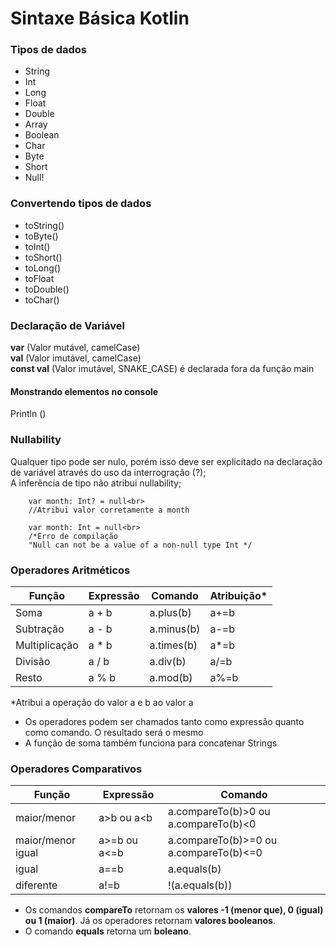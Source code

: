 # Sintaxe Básica Kotlin
### Tipos de dados
- String
- Int
- Long
- Float
- Double
- Array
- Boolean
- Char
- Byte
- Short
- Null! 

### Convertendo tipos de dados
- toString()
- toByte()
- toInt()
- toShort()
- toLong()
- toFloat
- toDouble()
- toChar()

### Declaração de Variável
**var** (Valor mutável, camelCase)<br>
**val** (Valor imutável, camelCase)<br>
**const val** (Valor imutável, SNAKE_CASE) é declarada fora da função main

#### Monstrando elementos no console
Println ()

### Nullability
Qualquer tipo pode ser nulo, porém isso deve ser explicitado na declaração de variável através do uso da interrogração (?);<br>
A inferência de tipo não atribui nullability; 

        var month: Int? = null<br>
        //Atribui valor corretamente a month

        var month: Int = null<br>
        /*Erro de compilação
        "Null can not be a value of a non-null type Int */
        
### Operadores Aritméticos
| Função       | Expressão | Comando  | Atribuição* | 
|--------------|-----------|----------|-------------|
|Soma          |a + b      |a.plus(b) |a+=b         |
|Subtração     |a - b      |a.minus(b)|a-=b         |
|Multiplicação |a * b      |a.times(b)|a*=b         |       
|Divisão       |a / b      |a.div(b)  |a/=b         |
|Resto         |a % b      |a.mod(b)  |a%=b         | 

*Atribui a operação do valor a e b ao valor a

- Os operadores podem ser chamados tanto como expressão quanto como comando. O resultado será o mesmo
- A função de soma também funciona para concatenar Strings

### Operadores Comparativos
|Função    | Expressão | Comando |
|--- | --- | --- |
|maior/menor | a>b ou a<b | a.compareTo(b)>0 ou a.compareTo(b)<0 |
|maior/menor igual | a>=b ou a<=b | a.compareTo(b)>=0 ou a.compareTo(b)<=0 |
|igual | a==b | a.equals(b)
|diferente | a!=b | !(a.equals(b)) | 

- Os comandos **compareTo** retornam os **valores -1 (menor que), 0 (igual) ou 1 (maior)**. Já os operadores retornam **valores booleanos**.
- O comando **equals** retorna um **boleano**.
